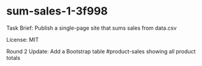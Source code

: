 # sum-sales-1-3f998

Task Brief:
Publish a single-page site that sums sales from data.csv

License: MIT

Round 2 Update:
Add a Bootstrap table #product-sales showing all product totals
